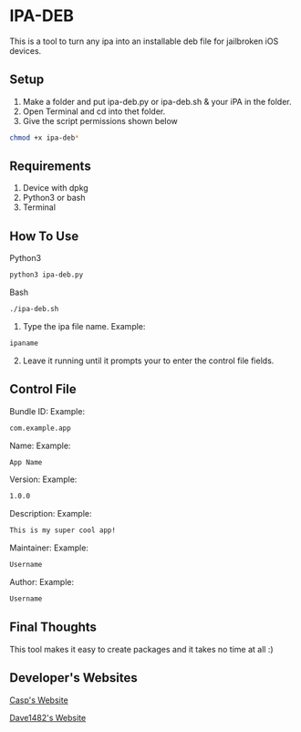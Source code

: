 # IPA-DEB

This is a tool to turn any ipa into an installable deb file for jailbroken iOS devices.

## Setup

1. Make a folder and put ipa-deb.py or ipa-deb.sh & your iPA in the folder.
2. Open Terminal and cd into thet folder.
3. Give the script permissions shown below
```bash
chmod +x ipa-deb*
```

## Requirements

1. Device with dpkg 
2. Python3 or bash
3. Terminal

## How To Use

Python3
```bash
python3 ipa-deb.py
```
Bash
```bash
./ipa-deb.sh
```

1. Type the ipa file name.
Example:
```bash
ipaname
```
2. Leave it running until it prompts your to enter the control file fields.

## Control File
Bundle ID:
Example:
```bash
com.example.app
```
Name:
Example:
```bash
App Name
```
Version:
Example:
```bash
1.0.0
```
Description:
Example:
```bash
This is my super cool app!
```
Maintainer:
Example:
```bash
Username
```
Author:
Example:
```bash
Username
```

## Final Thoughts

This tool makes it easy to create packages and it takes no time at all :)


## Developer's Websites

[Casp's Website](https://casp.dev)

[Dave1482's Website](http://dave1482.com)
